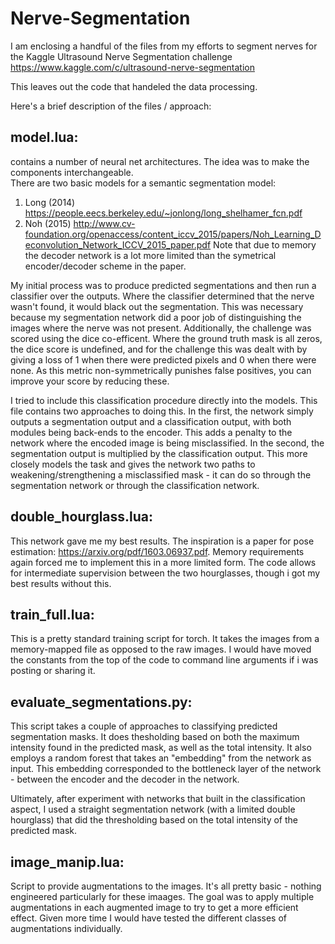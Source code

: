# Nerve-Segmentation

I am enclosing a handful of the files from my efforts to segment nerves for the Kaggle Ultrasound Nerve Segmentation
challenge <https://www.kaggle.com/c/ultrasound-nerve-segmentation>

This leaves out the code that handeled the data processing.
 
Here's a brief description of the files / approach:  

## model.lua:  
contains a number of neural net architectures.  The idea was to make the components interchangeable.  
There are two basic models for a semantic segmentation model:
1) Long (2014) <https://people.eecs.berkeley.edu/~jonlong/long_shelhamer_fcn.pdf>
2) Noh (2015) <http://www.cv-foundation.org/openaccess/content_iccv_2015/papers/Noh_Learning_Deconvolution_Network_ICCV_2015_paper.pdf>
Note that due to memory the decoder network is a lot more limited than the symetrical encoder/decoder scheme in the paper.

My initial process was to produce predicted segmentations and then run a classifier over the outputs.  Where the classifier determined that the nerve wasn't found, it would black out the segmentation.  This was necessary because my segmentation network did a poor job of distinguishing the images where the nerve was not present.  Additionally, the challenge was scored using the dice co-efficent.  Where the ground truth mask is all zeros, the dice score is undefined, and for the challenge this was dealt with by giving a loss of 1 when there were predicted pixels and 0 when there were none.  As this metric non-symmetrically punishes false positives, you can improve your score by reducing these.  

I tried to include this classification procedure directly into the models.  This file contains two approaches to doing this.  In the first, the network simply outputs a segmentation output and a classification output, with both modules being back-ends to the encoder.  This adds a penalty to the network where the encoded image is being misclassified.  In the second, the segmentation output is multiplied by the classification output.  This more closely models the task and gives the network two paths to weakening/strengthening a misclassified mask - it can do so through the segmentation network or through the classification network.     
  
## double_hourglass.lua:  
This network gave me my best results.  The inspiration is a paper for pose estimation:
<https://arxiv.org/pdf/1603.06937.pdf>.
Memory requirements again forced me to implement this in a more limited form.  The code allows for
intermediate supervision between the two hourglasses, though i got my best results without this.  

## train_full.lua:  
This is a pretty standard training script for torch.  It takes the images from a memory-mapped file as opposed to the raw images.  I would have moved the constants from the top of the code to command line arguments if i was posting or sharing it.

## evaluate_segmentations.py:   
This script takes a couple of approaches to classifying predicted segmentation masks.  It does thesholding based on both the maximum intensity found in the predicted mask, as well as the total intensity.  It also employs a random forest that takes an "embedding" from the network as input.  This embedding corresponded to the bottleneck layer of the network - between the encoder and the decoder in the network. 

Ultimately, after experiment with networks that built in the classification aspect, I used a straight segmentation network (with a limited double hourglass) that did the thresholding based on the total intensity of the predicted mask.  

## image_manip.lua:  
Script to provide augmentations to the images.  It's all pretty basic - nothing engineered particularly for these imaages.  The goal was to apply multiple augmentations in each augmented image to try to get a more efficient effect.  Given more time I would have tested the different classes of augmentations individually.  
